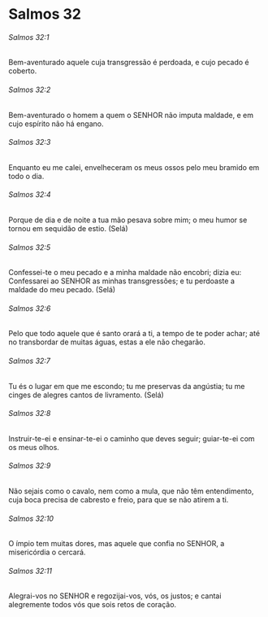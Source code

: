 # Salmos 32

###### Salmos 32:1

Bem-aventurado aquele cuja transgressão é perdoada, e cujo pecado é coberto.

###### Salmos 32:2

Bem-aventurado o homem a quem o SENHOR não imputa maldade, e em cujo espírito não há engano.

###### Salmos 32:3

Enquanto eu me calei, envelheceram os meus ossos pelo meu bramido em todo o dia.

###### Salmos 32:4

Porque de dia e de noite a tua mão pesava sobre mim; o meu humor se tornou em sequidão de estio. (Selá)

###### Salmos 32:5

Confessei-te o meu pecado e a minha maldade não encobri; dizia eu: Confessarei ao SENHOR as minhas transgressões; e tu perdoaste a maldade do meu pecado. (Selá)

###### Salmos 32:6

Pelo que todo aquele que é santo orará a ti, a tempo de te poder achar; até no transbordar de muitas águas, estas a ele não chegarão.

###### Salmos 32:7

Tu és o lugar em que me escondo; tu me preservas da angústia; tu me cinges de alegres cantos de livramento. (Selá)

###### Salmos 32:8

Instruir-te-ei e ensinar-te-ei o caminho que deves seguir; guiar-te-ei com os meus olhos.

###### Salmos 32:9

Não sejais como o cavalo, nem como a mula, que não têm entendimento, cuja boca precisa de cabresto e freio, para que se não atirem a ti.

###### Salmos 32:10

O ímpio tem muitas dores, mas aquele que confia no SENHOR, a misericórdia o cercará.

###### Salmos 32:11

Alegrai-vos no SENHOR e regozijai-vos, vós, os justos; e cantai alegremente todos vós que sois retos de coração.

